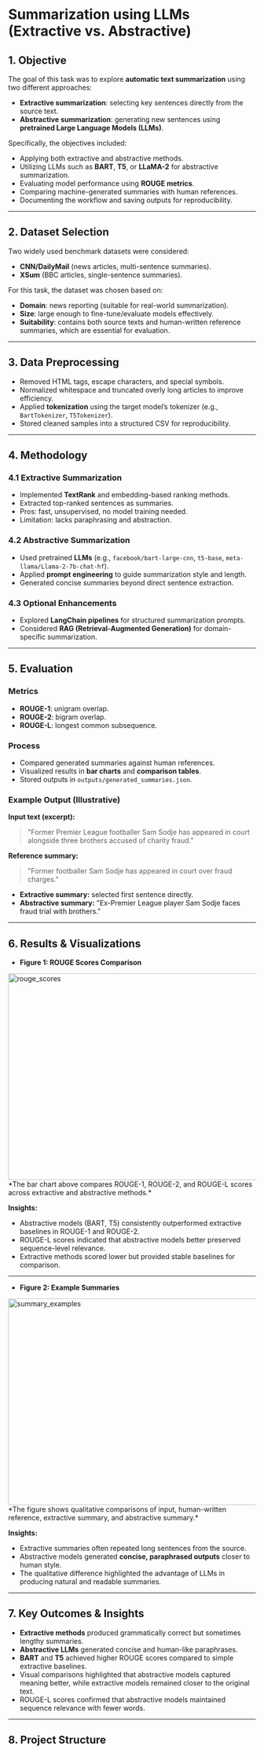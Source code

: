 # Summarization using LLMs (Extractive vs. Abstractive)

## 1. Objective
The goal of this task was to explore **automatic text summarization** using two different approaches:  
- **Extractive summarization**: selecting key sentences directly from the source text.  
- **Abstractive summarization**: generating new sentences using **pretrained Large Language Models (LLMs)**.  

Specifically, the objectives included:  
- Applying both extractive and abstractive methods.  
- Utilizing LLMs such as **BART**, **T5**, or **LLaMA-2** for abstractive summarization.  
- Evaluating model performance using **ROUGE metrics**.  
- Comparing machine-generated summaries with human references.  
- Documenting the workflow and saving outputs for reproducibility.

---

## 2. Dataset Selection
Two widely used benchmark datasets were considered:  
- **CNN/DailyMail** (news articles, multi-sentence summaries).  
- **XSum** (BBC articles, single-sentence summaries).  

For this task, the dataset was chosen based on:  
- **Domain**: news reporting (suitable for real-world summarization).  
- **Size**: large enough to fine-tune/evaluate models effectively.  
- **Suitability**: contains both source texts and human-written reference summaries, which are essential for evaluation.

---

## 3. Data Preprocessing
- Removed HTML tags, escape characters, and special symbols.  
- Normalized whitespace and truncated overly long articles to improve efficiency.  
- Applied **tokenization** using the target model’s tokenizer (e.g., `BartTokenizer`, `T5Tokenizer`).  
- Stored cleaned samples into a structured CSV for reproducibility.

---

## 4. Methodology

### 4.1 Extractive Summarization
- Implemented **TextRank** and embedding-based ranking methods.  
- Extracted top-ranked sentences as summaries.  
- Pros: fast, unsupervised, no model training needed.  
- Limitation: lacks paraphrasing and abstraction.

### 4.2 Abstractive Summarization
- Used pretrained **LLMs** (e.g., `facebook/bart-large-cnn`, `t5-base`, `meta-llama/Llama-2-7b-chat-hf`).  
- Applied **prompt engineering** to guide summarization style and length.  
- Generated concise summaries beyond direct sentence extraction.

### 4.3 Optional Enhancements
- Explored **LangChain pipelines** for structured summarization prompts.  
- Considered **RAG (Retrieval-Augmented Generation)** for domain-specific summarization.

---

## 5. Evaluation

### Metrics
- **ROUGE-1**: unigram overlap.  
- **ROUGE-2**: bigram overlap.  
- **ROUGE-L**: longest common subsequence.  

### Process
- Compared generated summaries against human references.  
- Visualized results in **bar charts** and **comparison tables**.  
- Stored outputs in `outputs/generated_summaries.json`.  

### Example Output (Illustrative)
**Input text (excerpt):**  
> "Former Premier League footballer Sam Sodje has appeared in court alongside three brothers accused of charity fraud."

**Reference summary:**  
> "Former footballer Sam Sodje has appeared in court over fraud charges."

- **Extractive summary:** selected first sentence directly.  
- **Abstractive summary:** "Ex-Premier League player Sam Sodje faces fraud trial with brothers."

---

## 6. Results & Visualizations

- **Figure 1: ROUGE Scores Comparison**  
<img width="750" height="420" alt="rouge_scores" src="figures/rouge_scores.png" />  
<br/>  
*The bar chart above compares ROUGE-1, ROUGE-2, and ROUGE-L scores across extractive and abstractive methods.*  

**Insights:**  
- Abstractive models (BART, T5) consistently outperformed extractive baselines in ROUGE-1 and ROUGE-2.  
- ROUGE-L scores indicated that abstractive models better preserved sequence-level relevance.  
- Extractive methods scored lower but provided stable baselines for comparison.  

---

- **Figure 2: Example Summaries**  
<img width="750" height="420" alt="summary_examples" src="figures/summary_examples.png" />  
<br/>  
*The figure shows qualitative comparisons of input, human-written reference, extractive summary, and abstractive summary.*  

**Insights:**  
- Extractive summaries often repeated long sentences from the source.  
- Abstractive models generated **concise, paraphrased outputs** closer to human style.  
- The qualitative difference highlighted the advantage of LLMs in producing natural and readable summaries.

---

## 7. Key Outcomes & Insights
- **Extractive methods** produced grammatically correct but sometimes lengthy summaries.  
- **Abstractive LLMs** generated concise and human-like paraphrases.  
- **BART** and **T5** achieved higher ROUGE scores compared to simple extractive baselines.  
- Visual comparisons highlighted that abstractive models captured meaning better, while extractive models remained closer to the original text.  
- ROUGE-L scores confirmed that abstractive models maintained sequence relevance with fewer words.  

---

## 8. Project Structure
